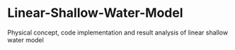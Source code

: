 # Linear-Shallow-Water-Model
Physical concept, code implementation and result analysis of linear shallow water model
